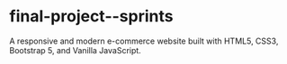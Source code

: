 # final-project--sprints
A responsive and modern e-commerce website built with HTML5, CSS3, Bootstrap 5, and Vanilla JavaScript.
